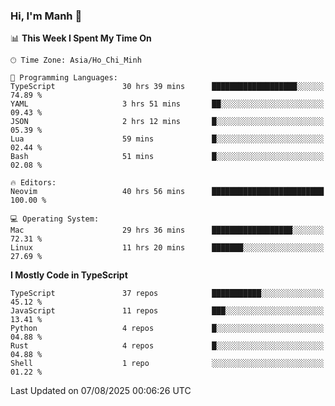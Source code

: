 ### Hi, I'm Manh 👋

<!--START_SECTION:waka-->
📊 **This Week I Spent My Time On** 

```text
🕑︎ Time Zone: Asia/Ho_Chi_Minh

💬 Programming Languages: 
TypeScript               30 hrs 39 mins      ███████████████████░░░░░░   74.89 % 
YAML                     3 hrs 51 mins       ██░░░░░░░░░░░░░░░░░░░░░░░   09.43 % 
JSON                     2 hrs 12 mins       █░░░░░░░░░░░░░░░░░░░░░░░░   05.39 % 
Lua                      59 mins             █░░░░░░░░░░░░░░░░░░░░░░░░   02.44 % 
Bash                     51 mins             █░░░░░░░░░░░░░░░░░░░░░░░░   02.08 % 

🔥 Editors: 
Neovim                   40 hrs 56 mins      █████████████████████████   100.00 % 

💻 Operating System: 
Mac                      29 hrs 36 mins      ██████████████████░░░░░░░   72.31 % 
Linux                    11 hrs 20 mins      ███████░░░░░░░░░░░░░░░░░░   27.69 % 
```

**I Mostly Code in TypeScript** 

```text
TypeScript               37 repos            ███████████░░░░░░░░░░░░░░   45.12 % 
JavaScript               11 repos            ███░░░░░░░░░░░░░░░░░░░░░░   13.41 % 
Python                   4 repos             █░░░░░░░░░░░░░░░░░░░░░░░░   04.88 % 
Rust                     4 repos             █░░░░░░░░░░░░░░░░░░░░░░░░   04.88 % 
Shell                    1 repo              ░░░░░░░░░░░░░░░░░░░░░░░░░   01.22 % 
```




 Last Updated on 07/08/2025 00:06:26 UTC
<!--END_SECTION:waka-->
